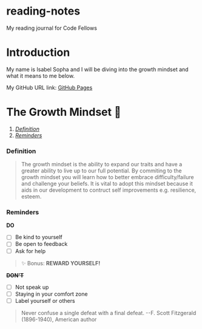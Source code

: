 # reading-notes
My reading journal for Code Fellows

# Introduction

My name is Isabel Sopha and I will be diving into the growth mindset and what it means to me below.

My GitHub URL link: [GitHub Pages](https://github.com/i-sopha)


# The Growth Mindset 🧠

1. *[Definition](#definition)*
2. *[Reminders](#reminders)*

### Definition

> The growth mindset is the ability to expand our traits and have a greater ability to live up to our full potential. By commiting to the growth mindset you will learn how to better embrace difficulty/failure and challenge your beliefs. It is vital to adopt this mindset because it aids in our development to contruct self improvements e.g. resilience, esteem.

### Reminders

**DO**
- [ ] Be kind to yourself
- [ ] Be open to feedback
- [ ] Ask for help
> :sparkles: Bonus: **REWARD YOURSELF!**

~~**DON'T**~~
- [ ] Not speak up
- [ ] Staying in your comfort zone
- [ ] Label yourself or others

> Never confuse a single defeat with a final defeat. --F. Scott Fitzgerald (1896-1940), American author
